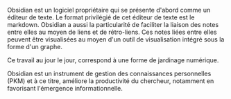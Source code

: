Obsidian est un logiciel propriétaire qui se présente d'abord comme un éditeur de texte. 
Le format privilégié de cet éditeur de texte est le markdown. 
Obsidian a aussi la particularité de faciliter la liaison des notes entre elles au moyen de liens et de rétro-liens. Ces notes liées entre elles peuvent être visualisées au moyen d'un outil de visualisation intégré sous la forme d'un graphe. 

Ce travail au jour le jour, correspond à une forme de jardinage numérique. 

Obsidian est un instrument de gestion des connaissances personnelles (PKM) et à ce titre, améliore la productivité du chercheur, notamment en favorisant l'émergence informationnelle.